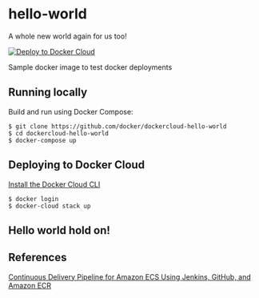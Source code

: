 hello-world
===========

A whole new world again for us too!

[![Deploy to Docker Cloud](https://files.cloud.docker.com/images/deploy-to-dockercloud.svg)](https://cloud.docker.com/stack/deploy/)

Sample docker image to test docker deployments

## Running locally

Build and run using Docker Compose:

	$ git clone https://github.com/docker/dockercloud-hello-world
	$ cd dockercloud-hello-world
	$ docker-compose up


## Deploying to Docker Cloud

[Install the Docker Cloud CLI](https://docs.docker.com/docker-cloud/tutorials/installing-cli/)

	$ docker login
	$ docker-cloud stack up

Hello world hold on!
----
## References

[Continuous Delivery Pipeline for Amazon ECS Using Jenkins, GitHub, and Amazon ECR](https://github.com/awslabs/aws-cicd-docker-containers)

